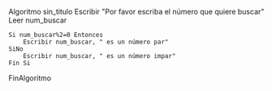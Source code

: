 Algoritmo sin_titulo
	Escribir "Por favor escriba el número que quiere buscar"
	Leer num_buscar
	
	Si num_buscar%2=0 Entonces
		Escribir num_buscar, " es un número par"
	SiNo
		Escribir num_buscar, " es un número impar"
	Fin Si
	
FinAlgoritmo
